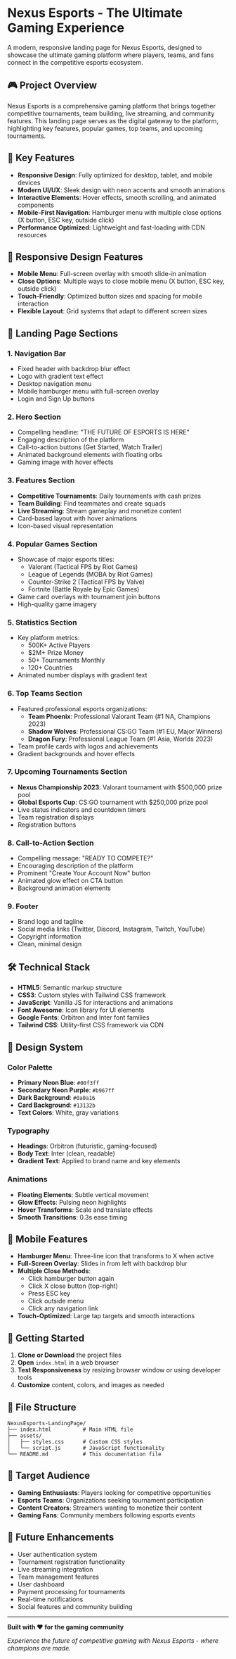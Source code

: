 # Nexus Esports - The Ultimate Gaming Experience

A modern, responsive landing page for Nexus Esports, designed to showcase the ultimate gaming platform where players, teams, and fans connect in the competitive esports ecosystem.

## 🎮 Project Overview

Nexus Esports is a comprehensive gaming platform that brings together competitive tournaments, team building, live streaming, and community features. This landing page serves as the digital gateway to the platform, highlighting key features, popular games, top teams, and upcoming tournaments.

## 🚀 Key Features

- **Responsive Design**: Fully optimized for desktop, tablet, and mobile devices
- **Modern UI/UX**: Sleek design with neon accents and smooth animations
- **Interactive Elements**: Hover effects, smooth scrolling, and animated components
- **Mobile-First Navigation**: Hamburger menu with multiple close options (X button, ESC key, outside click)
- **Performance Optimized**: Lightweight and fast-loading with CDN resources

## 📱 Responsive Design Features

- **Mobile Menu**: Full-screen overlay with smooth slide-in animation
- **Close Options**: Multiple ways to close mobile menu (X button, ESC key, outside click)
- **Touch-Friendly**: Optimized button sizes and spacing for mobile interaction
- **Flexible Layout**: Grid systems that adapt to different screen sizes

## 🎯 Landing Page Sections

### 1. **Navigation Bar**
- Fixed header with backdrop blur effect
- Logo with gradient text effect
- Desktop navigation menu
- Mobile hamburger menu with full-screen overlay
- Login and Sign Up buttons

### 2. **Hero Section**
- Compelling headline: "THE FUTURE OF ESPORTS IS HERE"
- Engaging description of the platform
- Call-to-action buttons (Get Started, Watch Trailer)
- Animated background elements with floating orbs
- Gaming image with hover effects

### 3. **Features Section**
- **Competitive Tournaments**: Daily tournaments with cash prizes
- **Team Building**: Find teammates and create squads
- **Live Streaming**: Stream gameplay and monetize content
- Card-based layout with hover animations
- Icon-based visual representation

### 4. **Popular Games Section**
- Showcase of major esports titles:
  - Valorant (Tactical FPS by Riot Games)
  - League of Legends (MOBA by Riot Games)
  - Counter-Strike 2 (Tactical FPS by Valve)
  - Fortnite (Battle Royale by Epic Games)
- Game card overlays with tournament join buttons
- High-quality game imagery

### 5. **Statistics Section**
- Key platform metrics:
  - 500K+ Active Players
  - $2M+ Prize Money
  - 50+ Tournaments Monthly
  - 120+ Countries
- Animated number displays with gradient text

### 6. **Top Teams Section**
- Featured professional esports organizations:
  - **Team Phoenix**: Professional Valorant Team (#1 NA, Champions 2023)
  - **Shadow Wolves**: Professional CS:GO Team (#1 EU, Major Winners)
  - **Dragon Fury**: Professional League Team (#1 Asia, Worlds 2023)
- Team profile cards with logos and achievements
- Gradient backgrounds and hover effects

### 7. **Upcoming Tournaments Section**
- **Nexus Championship 2023**: Valorant tournament with $500,000 prize pool
- **Global Esports Cup**: CS:GO tournament with $250,000 prize pool
- Live status indicators and countdown timers
- Team registration displays
- Registration buttons

### 8. **Call-to-Action Section**
- Compelling message: "READY TO COMPETE?"
- Encouraging description of the platform
- Prominent "Create Your Account Now" button
- Animated glow effect on CTA button
- Background animation elements

### 9. **Footer**
- Brand logo and tagline
- Social media links (Twitter, Discord, Instagram, Twitch, YouTube)
- Copyright information
- Clean, minimal design

## 🛠️ Technical Stack

- **HTML5**: Semantic markup structure
- **CSS3**: Custom styles with Tailwind CSS framework
- **JavaScript**: Vanilla JS for interactions and animations
- **Font Awesome**: Icon library for UI elements
- **Google Fonts**: Orbitron and Inter font families
- **Tailwind CSS**: Utility-first CSS framework via CDN

## 🎨 Design System

### Color Palette
- **Primary Neon Blue**: `#00f3ff`
- **Secondary Neon Purple**: `#b967ff`
- **Dark Background**: `#0a0a16`
- **Card Background**: `#13132b`
- **Text Colors**: White, gray variations

### Typography
- **Headings**: Orbitron (futuristic, gaming-focused)
- **Body Text**: Inter (clean, readable)
- **Gradient Text**: Applied to brand name and key elements

### Animations
- **Floating Elements**: Subtle vertical movement
- **Glow Effects**: Pulsing neon highlights
- **Hover Transforms**: Scale and translate effects
- **Smooth Transitions**: 0.3s ease timing

## 📱 Mobile Features

- **Hamburger Menu**: Three-line icon that transforms to X when active
- **Full-Screen Overlay**: Slides in from left with backdrop blur
- **Multiple Close Methods**:
  - Click hamburger button again
  - Click X close button (top-right)
  - Press ESC key
  - Click outside menu
  - Click any navigation link
- **Touch-Optimized**: Large tap targets and smooth interactions

## 🚀 Getting Started

1. **Clone or Download** the project files
2. **Open** `index.html` in a web browser
3. **Test Responsiveness** by resizing browser window or using developer tools
4. **Customize** content, colors, and images as needed

## 📄 File Structure

```
NexusEsports-LandingPage/
├── index.html          # Main HTML file
├── assets/
│   ├── styles.css      # Custom CSS styles
│   └── script.js       # JavaScript functionality
└── README.md           # This documentation file
```

## 🎯 Target Audience

- **Gaming Enthusiasts**: Players looking for competitive opportunities
- **Esports Teams**: Organizations seeking tournament participation
- **Content Creators**: Streamers wanting to monetize their content
- **Gaming Fans**: Community members following esports events

## 🔮 Future Enhancements

- User authentication system
- Tournament registration functionality
- Live streaming integration
- Team management features
- User dashboard
- Payment processing for tournaments
- Real-time notifications
- Social features and community building

---

**Built with ❤️ for the gaming community**

*Experience the future of competitive gaming with Nexus Esports - where champions are made.*
